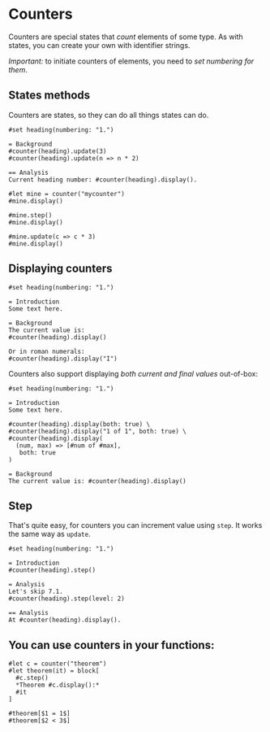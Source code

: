 # Counters
Counters are special states that _count_ elements of some type.
As with states, you can create your own with identifier strings.

_Important:_ to initiate counters of elements, you need to _set numbering for them_.

## States methods
Counters are states, so they can do all things states can do.

```typ
#set heading(numbering: "1.")

= Background
#counter(heading).update(3)
#counter(heading).update(n => n * 2)

== Analysis
Current heading number: #counter(heading).display().
```

```typ
#let mine = counter("mycounter")
#mine.display()

#mine.step()
#mine.display()

#mine.update(c => c * 3)
#mine.display()
```

## Displaying counters
```typ
#set heading(numbering: "1.")

= Introduction
Some text here.

= Background
The current value is:
#counter(heading).display()

Or in roman numerals:
#counter(heading).display("I")
```

Counters also support displaying _both current and final values_ out-of-box:

```typ
#set heading(numbering: "1.")

= Introduction
Some text here.

#counter(heading).display(both: true) \
#counter(heading).display("1 of 1", both: true) \
#counter(heading).display(
  (num, max) => [#num of #max],
   both: true
)

= Background
The current value is: #counter(heading).display()
```

## Step

That's quite easy, for counters you can increment value using `step`. It works the same way as `update`.
```typ
#set heading(numbering: "1.")

= Introduction
#counter(heading).step()

= Analysis
Let's skip 7.1.
#counter(heading).step(level: 2)

== Analysis
At #counter(heading).display().
```

## You can use counters in your functions:
```typ
#let c = counter("theorem")
#let theorem(it) = block[
  #c.step()
  *Theorem #c.display():*
  #it
]

#theorem[$1 = 1$]
#theorem[$2 < 3$]
```
